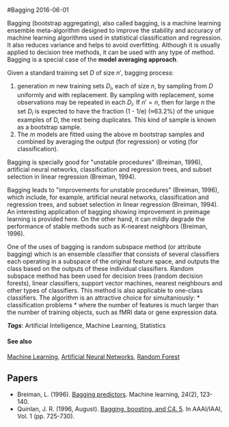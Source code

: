 
#Bagging
2016-06-01

Bagging (bootstrap aggregating), also called bagging, is a machine learning ensemble meta-algorithm designed to improve the stability and accuracy of machine learning algorithms used in statistical classification and regression. It also reduces variance and helps to avoid overfitting. Although it is usually applied to decision tree methods, it can be used with any type of method. Bagging is a special case of the **model averaging approach**.

Given a standard training set $D$ of size $n'$, bagging process:
1. generation $m$ new training sets ${\displaystyle D_{i}}$, each of size $n$, by sampling from $D$ uniformly and with replacement. By sampling with replacement, some observations may be repeated in each ${\displaystyle D_{i}}$. If $n'=n$, then for large $n$ the set ${\displaystyle D_{i}}$ is expected to have the fraction (1 - 1/e) (≈63.2%) of the unique examples of D, the rest being duplicates. This kind of sample is known as a bootstrap sample. 
2. The $m$ models are fitted using the above m bootstrap samples and combined by averaging the output (for regression) or voting (for classification).

Bagging is specially good for "unstable procedures" (Breiman, 1996), artificial neural networks, classification and regression trees, and subset selection in linear regression (Breiman, 1994).

Bagging leads to "improvements for unstable procedures" (Breiman, 1996), which include, for example, artificial neural networks, classification and regression trees, and subset selection in linear regression (Breiman, 1994). An interesting application of bagging showing improvement in preimage learning is provided here. On the other hand, it can mildly degrade the performance of stable methods such as K-nearest neighbors (Breiman, 1996).

One of the uses of bagging is random subspace method (or attribute bagging) which is an ensemble classifier that consists of several classifiers each operating in a subspace of the original feature space, and outputs the class based on the outputs of these individual classifiers. Random subspace method has been used for decision trees (random decision forests), linear classifiers, support vector machines, nearest neighbours and other types of classifiers. This method is also applicable to one-class classifiers. The algorithm is an attractive choice for simultaniously:
	* classification problems
	* where the number of features is much larger than the number of training objects, such as fMRI data or gene expression data.

***Tags***: Artificial Intelligence, Machine Learning, Statistics

#### See also
[Machine Learning](/machine_learning), [Artificial Neural Networks](/artificial_neural_networks), [Random Forest](/random_forest)
## Papers
* Breiman, L. (1996). [Bagging predictors](http://www.machine-learning.martinsewell.com/ensembles/bagging/Breiman1996.pdf). Machine learning, 24(2), 123-140.
* Quinlan, J. R. (1996, August). [Bagging, boosting, and C4. 5](http://www.cs.ecu.edu/~dingq/CSCI6905/readings/BaggingBoosting.pdf). In AAAI/IAAI, Vol. 1 (pp. 725-730).


